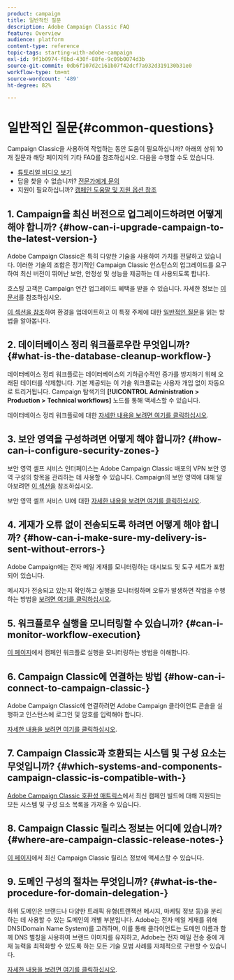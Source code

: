 ```yaml
---
product: campaign
title: 일반적인 질문
description: Adobe Campaign Classic FAQ
feature: Overview
audience: platform
content-type: reference
topic-tags: starting-with-adobe-campaign
exl-id: 9f1b0974-f8bd-430f-88fe-9c09b0074d3b
source-git-commit: 0db6f107d2c161b07f42dcf7a932d319130b31e0
workflow-type: tm+mt
source-wordcount: '489'
ht-degree: 82%

---
```


# 일반적인 질문{#common-questions}



Campaign Classic을 사용하여 작업하는 동안 도움이 필요하십니까? 아래의 상위 10개 질문과 해당 페이지의 기타 FAQ를 참조하십시오. 다음을 수행할 수도 있습니다.

* [튜토리얼 비디오 보기](https://experienceleague.adobe.com/docs/campaign-classic-learn/tutorials/overview.html?lang=ko)
* 답을 찾을 수 없습니까? [전문가에게 문의](https://experienceleaguecommunities.adobe.com/t5/adobe-campaign-classic/ct-p/adobe-campaign-classic-community)
* 지원이 필요하십니까? [캠페인 도움말 및 지원 옵션 참조](../../support.md)

## &#x200B;1. Campaign을 최신 버전으로 업그레이드하려면 어떻게 해야 합니까? {#how-can-i-upgrade-campaign-to-the-latest-version-}

Adobe Campaign Classic은 특히 다양한 기술을 사용하여 가치를 전달하고 있습니다. 이러한 기술의 조합은 정기적인 Campaign Classic 인스턴스의 업그레이드를 요구하여 최신 버전이 뛰어난 보안, 안정성 및 성능을 제공하는 데 사용되도록 합니다.

호스팅 고객은 Campaign 연간 업그레이드 혜택을 받을 수 있습니다. 자세한 정보는 [이 문서](../../rn/using/rn-overview.md#yearly-upgrade)를 참조하십시오.

[이 섹션을 참조](../../production/using/build-upgrade.md)하여 환경을 업데이트하고 이 특정 주제에 대한 [일반적인 질문](../../platform/using/faq-build-upgrade.md)을 읽는 방법을 알아봅니다.

## &#x200B;2. 데이터베이스 정리 워크플로우란 무엇입니까? {#what-is-the-database-cleanup-workflow-}

데이터베이스 정리 워크플로는 데이터베이스의 기하급수적인 증가를 방지하기 위해 오래된 데이터를 삭제합니다. 기본 제공되는 이 기술 워크플로는 사용자 개입 없이 자동으로 트리거됩니다. Campaign 탐색기의 **[!UICONTROL Administration > Production > Technical workflows]** 노드를 통해 액세스할 수 있습니다.

데이터베이스 정리 워크플로에 대한 [자세한 내용을 보려면 여기를 클릭하십시오](../../production/using/database-cleanup-workflow.md).

## &#x200B;3. 보안 영역을 구성하려면 어떻게 해야 합니까? {#how-can-i-configure-security-zones-}

보안 영역 셀프 서비스 인터페이스는 Adobe Campaign Classic 배포의 VPN 보안 영역 구성의 항목을 관리하는 데 사용할 수 있습니다. Campaign의 보안 영역에 대해 알아보려면 [이 섹션을](../../installation/using/security-zones.md) 참조하십시오.

보안 영역 셀프 서비스 UI에 대한 [자세한 내용을 보려면 여기를 클릭하십시오](https://helpx.adobe.com/kr/campaign/kb/configuring-security-zones-self-service.html).

## &#x200B;4. 게재가 오류 없이 전송되도록 하려면 어떻게 해야 합니까? {#how-can-i-make-sure-my-delivery-is-sent-without-errors-}

Adobe Campaign에는 전자 메일 게재를 모니터링하는 대시보드 및 도구 세트가 포함되어 있습니다.

메시지가 전송되고 있는지 확인하고 실행을 모니터링하며 오류가 발생하면 작업을 수행하는 방법을 [보려면 여기를 클릭하십시오](../../delivery/using/about-delivery-monitoring.md).

## &#x200B;5. 워크플로우 실행을 모니터링할 수 있습니까? {#can-i-monitor-workflow-execution}

[이 페이지](../../workflow/using/starting-a-workflow.md)에서 캠페인 워크플로 실행을 모니터링하는 방법을 이해합니다.

## &#x200B;6. Campaign Classic에 연결하는 방법 {#how-can-i-connect-to-campaign-classic-}

Adobe Campaign Classic에 연결하려면 Adobe Campaign 클라이언트 콘솔을 실행하고 인스턴스에 로그인 및 암호를 입력해야 합니다.

[자세한 내용을 보려면 여기를 클릭하십시오](../../platform/using/launching-adobe-campaign.md).

## &#x200B;7. Campaign Classic과 호환되는 시스템 및 구성 요소는 무엇입니까? {#which-systems-and-components-campaign-classic-is-compatible-with-}

[Adobe Campaign Classic 호환성 매트릭스](../../rn/using/compatibility-matrix.md)에서 최신 캠페인 빌드에 대해 지원되는 모든 시스템 및 구성 요소 목록을 가져올 수 있습니다.

## &#x200B;8. Campaign Classic 릴리스 정보는 어디에 있습니까? {#where-are-campaign-classic-release-notes-}

[이 페이지](../../rn/using/latest-release.md)에서 최신 Campaign Classic 릴리스 정보에 액세스할 수 있습니다.

## &#x200B;9. 도메인 구성의 절차는 무엇입니까? {#what-is-the-procedure-for-domain-delegation-}

하위 도메인은 브랜드나 다양한 트래픽 유형(트랜잭션 메시지, 마케팅 정보 등)을 분리하는 데 사용할 수 있는 도메인의 개별 부분입니다.
Adobe는 전자 메일 게재를 위해 DNS(Domain Name System)를 고려하며, 이를 통해 클라이언트는 도메인 이름과 함께 DNS 별칭을 사용하여 브랜드 이미지를 유지하고, Adobe는 전자 메일 전송 중에 게재 능력을 최적화할 수 있도록 하는 모든 기술 모범 사례를 자체적으로 구현할 수 있습니다.

[자세한 내용을 보려면 여기를 클릭하십시오](https://experienceleague.adobe.com/docs/control-panel/using/subdomains-and-certificates/setting-up-new-subdomain.html?lang=ko).
